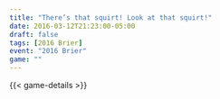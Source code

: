 ```yaml
---
title: "There’s that squirt! Look at that squirt!"
date: 2016-03-12T21:23:00-05:00
draft: false
tags: [2016 Brier]
event: "2016 Brier"
game: ""
---
```

{{< game-details >}}
<!--more--> 